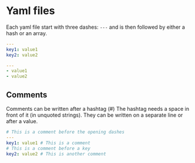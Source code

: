 # Yaml files

Each yaml file start with three dashes: `---` and is then followed by either a hash or an array.

```yaml
---
key1: value1
key2: value2
```

```yaml
---
- value1
- value2
```

## Comments

Comments can be written after a hashtag (#) The hashtag needs a space in front of it (in unquoted strings). They can be written on a separate line or after a value.

```yaml
# This is a comment before the opening dashes
---
key1: value1 # This is a comment
# This is a comment before a key
key2: value2 # This is another comment
```